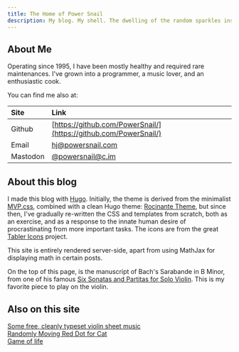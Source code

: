 ```yaml
---
title: The Home of Power Snail
description: My blog. My shell. The dwelling of the random sparkles inside my mind.
---
```


## About Me

Operating since 1995, I have been mostly healthy and required rare maintenances. I've grown into a programmer, a music lover, and an enthusiastic cook.

You can find me also at:

| Site     | Link                                                             |
| :------- | :--------------------------------------------------------------- |
| Github   | [https://github.com/PowerSnail/](https://github.com/PowerSnail/) |
| Email    | [hj@powersnail.com](mailto:hj@powersnail.com)                    |
| Mastodon | [@powersnail@c.im](https://c.im/@powersnail)                     |

## About this blog

I made this blog with [Hugo](https://gohugo.io/). Initially, the theme is derived from the minimalist [MVP.css](https://andybrewer.github.io/mvp/), combined with a clean Hugo theme: [Rocinante Theme](https://github.com/mavidser/hugo-rocinante), but since then, I've gradually re-written the CSS and templates from scratch, both as an exercise, and as a response to the innate human desire of procrastinating from more important tasks. The icons are from the great [Tabler Icons](https://tablericons.com/) project.

This site is entirely rendered server-side, apart from using MathJax for displaying math in certain posts.

On the top of this page, is the manuscript of Bach's Sarabande in B Minor, from one of his famous [Six Sonatas and Partitas for Solo Violin](<https://imslp.org/wiki/6_Violin_Sonatas_and_Partitas%2C_BWV_1001-1006_(Bach%2C_Johann_Sebastian)>). This is my favorite piece to play on the violin.

## Also on this site

[Some free, cleanly typeset violin sheet music](/sheet-music)  
[Randomly Moving Red Dot for Cat](/cat_dot)  
[Game of life](/game_of_life)
